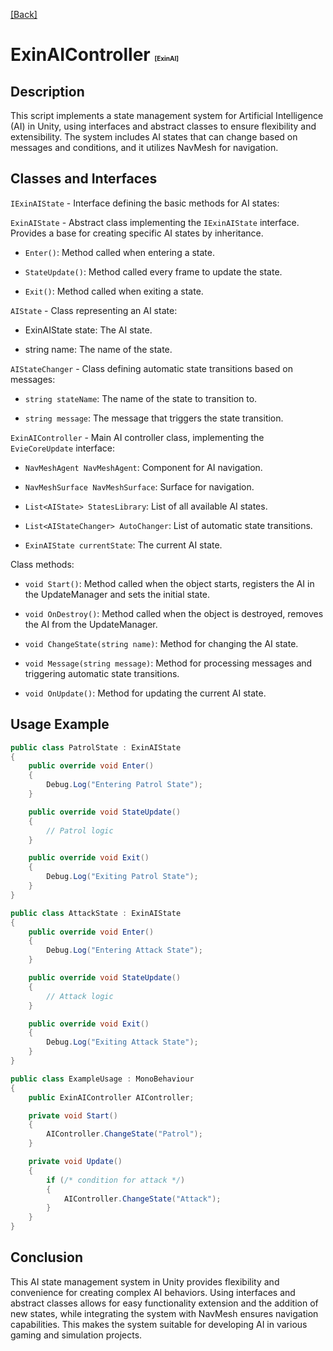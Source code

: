[[Back]](./main.md)

# ExinAIController <span style="font-size: 10px">[ExinAI]</span>

## Description

This script implements a state management system for Artificial Intelligence (AI) in Unity, using interfaces and abstract classes to ensure flexibility and extensibility. The system includes AI states that can change based on messages and conditions, and it utilizes NavMesh for navigation.

## Classes and Interfaces

``IExinAIState`` - Interface defining the basic methods for AI states:

``ExinAIState`` - Abstract class implementing the ``IExinAIState`` interface. Provides a base for creating specific AI states by inheritance.

* ``Enter()``: Method called when entering a state.

* ``StateUpdate()``: Method called every frame to update the state.

* ``Exit()``: Method called when exiting a state.

``AIState`` - Class representing an AI state:

* ExinAIState state: The AI state.

* string name: The name of the state.

``AIStateChanger`` - Class defining automatic state transitions based on messages:

* ``string stateName``: The name of the state to transition to.

* ``string message``: The message that triggers the state transition.

``ExinAIController`` - Main AI controller class, implementing the ``EvieCoreUpdate`` interface:

* ``NavMeshAgent NavMeshAgent``: Component for AI navigation.

* ``NavMeshSurface NavMeshSurface``: Surface for navigation.

* ``List<AIState> StatesLibrary``: List of all available AI states.

* ``List<AIStateChanger> AutoChanger``: List of automatic state transitions.

* ``ExinAIState currentState``: The current AI state.

Class methods:

* ``void Start()``: Method called when the object starts, registers the AI in the UpdateManager and sets the initial state.

* ``void OnDestroy()``: Method called when the object is destroyed, removes the AI from the UpdateManager.

* ``void ChangeState(string name)``: Method for changing the AI state.

* ``void Message(string message)``: Method for processing messages and triggering automatic state transitions.

* ``void OnUpdate()``: Method for updating the current AI state.

## Usage Example

```csharp
public class PatrolState : ExinAIState
{
    public override void Enter()
    {
        Debug.Log("Entering Patrol State");
    }

    public override void StateUpdate()
    {
        // Patrol logic
    }

    public override void Exit()
    {
        Debug.Log("Exiting Patrol State");
    }
}

public class AttackState : ExinAIState
{
    public override void Enter()
    {
        Debug.Log("Entering Attack State");
    }

    public override void StateUpdate()
    {
        // Attack logic
    }

    public override void Exit()
    {
        Debug.Log("Exiting Attack State");
    }
}

public class ExampleUsage : MonoBehaviour
{
    public ExinAIController AIController;

    private void Start()
    {
        AIController.ChangeState("Patrol");
    }

    private void Update()
    {
        if (/* condition for attack */)
        {
            AIController.ChangeState("Attack");
        }
    }
}
```

## Conclusion

This AI state management system in Unity provides flexibility and convenience for creating complex AI behaviors. Using interfaces and abstract classes allows for easy functionality extension and the addition of new states, while integrating the system with NavMesh ensures navigation capabilities. This makes the system suitable for developing AI in various gaming and simulation projects.